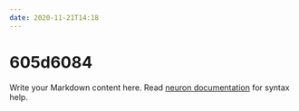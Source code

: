 ```yaml
---
date: 2020-11-21T14:18
---
```


# 605d6084

Write your Markdown content here. Read [neuron documentation](https://neuron.zettel.page/2011404.html) for syntax help.

